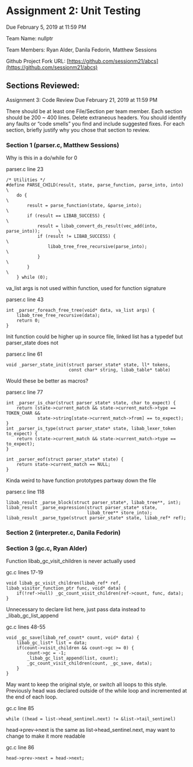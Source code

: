 # Assignment 2: Unit Testing

Due February 5, 2019 at 11:59 PM

Team Name: nullptr

Team Members: Ryan Alder, Danila Fedorin, Matthew Sessions

Github Project Fork URL: [https://github.com/sessionm21/abcs](https://github.com/sessionm21/abcs)

## Sections Reviewed:
Assignment 3: Code Review
Due February 21, 2019 at 11:59 PM

There should be at least one File/Section per team member. Each section should be 200 ~ 400 lines. Delete extraneous headers. You should identify any faults or “code smells” you find and include suggested fixes. For each section, briefly justify why you chose that section to review. 

### Section 1 (parser.c, Matthew Sessions)
Why is this in a do/while for 0

parser.c line 23
```
/* Utilities */
#define PARSE_CHILD(result, state, parse_function, parse_into, into)           \
    do {                                                                       \
        result = parse_function(state, &parse_into);                           \
        if (result == LIBAB_SUCCESS) {                                         \
            result = libab_convert_ds_result(vec_add(into, parse_into));       \
            if (result != LIBAB_SUCCESS) {                                     \
                libab_tree_free_recursive(parse_into);                         \
            }                                                                  \
        }                                                                      \
    } while (0);
```


va\_list args is not used within function, used for function signature

parser.c line 43
```
int _parser_foreach_free_tree(void* data, va_list args) {
    libab_tree_free_recursive(data);
    return 0;
}
```

Init function could be higher up in source file, linked list has a typedef but parser_state does not

parser.c line 61
```
void _parser_state_init(struct parser_state* state, ll* tokens,
                        const char* string, libab_table* table) 
```

Would these be better as macros?

parser.c line 77
```
int _parser_is_char(struct parser_state* state, char to_expect) {
    return (state->current_match && state->current_match->type == TOKEN_CHAR &&
            state->string[state->current_match->from] == to_expect);
}
int _parser_is_type(struct parser_state* state, libab_lexer_token to_expect) {
    return (state->current_match && state->current_match->type == to_expect);
}

int _parser_eof(struct parser_state* state) {
    return state->current_match == NULL;
}
```

Kinda weird to have function prototypes partway down the file

parser.c line 118
```
libab_result _parse_block(struct parser_state*, libab_tree**, int);
libab_result _parse_expression(struct parser_state* state,
                               libab_tree** store_into);
libab_result _parse_type(struct parser_state* state, libab_ref* ref);
```

### Section 2 (interpreter.c, Danila Fedorin)

### Section 3 (gc.c, Ryan Alder)
Function libab_gc_visit_children is never actually used

gc.c lines 17-19
```
void libab_gc_visit_children(libab_ref* ref, libab_visitor_function_ptr func, void* data) {
    if(!ref->null) _gc_count_visit_children(ref->count, func, data);
}
```

Unnecessary to declare list here, just pass data instead to \_libab_gc_list_append

gc.c lines 48-55
```
void _gc_save(libab_ref_count* count, void* data) {
    libab_gc_list* list = data;
    if(count->visit_children && count->gc >= 0) {
        count->gc = -1;
        _libab_gc_list_append(list, count);
        _gc_count_visit_children(count, _gc_save, data);
    }
}
```

May want to keep the original style, or switch all loops to this style. Previously head was declared outside of the while loop and incremented at the end of each loop.

gc.c line 85
```
while ((head = list->head_sentinel.next) != &list->tail_sentinel)
```

head->prev->next is the same as list->head_sentinel.next, may want to change to make it more readable

gc.c line 86
```
head->prev->next = head->next;
```
